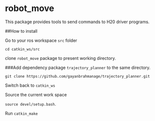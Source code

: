 # robot_move
This package provides tools to send commands to H20 driver programs. 

##How to install

Go to your ros workspace `src` folder

`cd catkin_ws/src`

clone `robot_move` package to present working directory.

###Add dependency package `trajectory_planner` to the same directory.

`git clone https://github.com/gayanbrahmanage/trajectory_planner.git`

Switch back to `catkin_ws`

Source the current work space

`source devel/setup.bash`.

Run `catkin_make`
